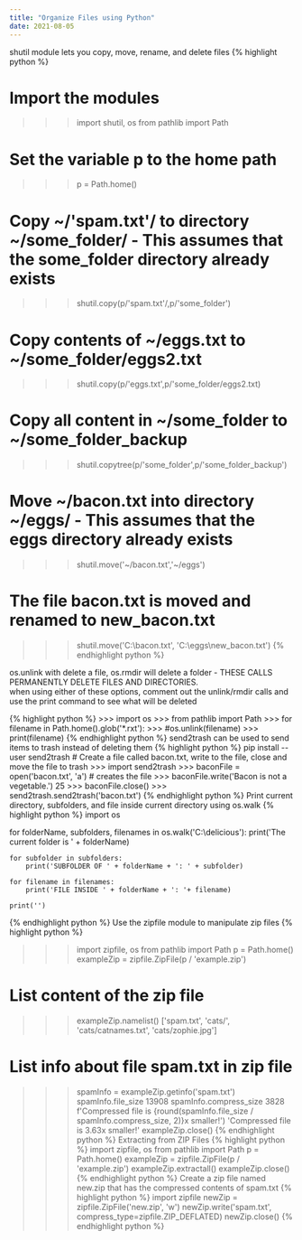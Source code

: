 ```yaml
---
title: "Organize Files using Python"
date: 2021-08-05
---
```


shutil module lets you copy, move, rename, and delete files
{% highlight python %}
# Import the modules
>>> import shutil, os
>>> from pathlib import Path
# Set the variable p to the home path
>>> p = Path.home()
# Copy ~/'spam.txt'/ to directory ~/some_folder/ - This assumes that the some_folder directory already exists
>>> shutil.copy(p/'spam.txt'/,p/'some_folder')
# Copy contents of ~/eggs.txt to ~/some_folder/eggs2.txt
>>> shutil.copy(p/'eggs.txt',p/'some_folder/eggs2.txt)
# Copy all content in ~/some_folder to ~/some_folder_backup
>>> shutil.copytree(p/'some_folder',p/'some_folder_backup')
# Move ~/bacon.txt into directory ~/eggs/ - This assumes that the eggs directory already exists
>>> shutil.move('~/bacon.txt','~/eggs')
# The file bacon.txt is moved and renamed to new_bacon.txt
>>> shutil.move('C:\\bacon.txt', 'C:\\eggs\\new_bacon.txt')
{% endhighlight python %}
<p>os.unlink with delete a file, os.rmdir will delete a folder - THESE CALLS PERMANENTLY DELETE FILES AND DIRECTORIES.<br>
when using either of these options, comment out the unlink/rmdir calls and use the print command to see what will be deleted</p>
{% highlight python %}
>>> import os
>>> from pathlib import Path
>>> for filename in Path.home().glob('*.rxt'):
>>>     #os.unlink(filename)
>>>     print(filename)
{% endhighlight python %}
send2trash can be used to send items to trash instead of deleting them
{% highlight python %}
pip install --user send2trash
# Create a file called bacon.txt, write to the file, close and move the file to trash
>>> import send2trash
>>> baconFile = open('bacon.txt', 'a')   # creates the file
>>> baconFile.write('Bacon is not a vegetable.')
25
>>> baconFile.close()
>>> send2trash.send2trash('bacon.txt')
{% endhighlight python %}
Print current directory, subfolders, and file inside current directory using os.walk
{% highlight python %}
import os

for folderName, subfolders, filenames in os.walk('C:\\delicious'):
    print('The current folder is ' + folderName)

    for subfolder in subfolders:
        print('SUBFOLDER OF ' + folderName + ': ' + subfolder)

    for filename in filenames:
        print('FILE INSIDE ' + folderName + ': '+ filename)

    print('')
{% endhighlight python %} 
Use the zipfile module to manipulate zip files
{% highlight python %}
>>> import zipfile, os
>>> from pathlib import Path
>>> p = Path.home()
>>> exampleZip = zipfile.ZipFile(p / 'example.zip')
# List content of the zip file
>>> exampleZip.namelist()
['spam.txt', 'cats/', 'cats/catnames.txt', 'cats/zophie.jpg']
# List info about file spam.txt in zip file
>>> spamInfo = exampleZip.getinfo('spam.txt')
>>> spamInfo.file_size
13908
>>> spamInfo.compress_size
3828
>>> f'Compressed file is {round(spamInfo.file_size / spamInfo.compress_size, 2)}x smaller!')
'Compressed file is 3.63x smaller!'
>>> exampleZip.close()
{% endhighlight python %}
Extracting from ZIP Files
{% highlight python %}
>>> import zipfile, os
>>> from pathlib import Path
>>> p = Path.home()
>>> exampleZip = zipfile.ZipFile(p / 'example.zip')
>>> exampleZip.extractall()
>>> exampleZip.close()
{% endhighlight python %}
Create a zip file named new.zip that has the compressed contents of spam.txt
{% highlight python %}
>>> import zipfile
>>> newZip = zipfile.ZipFile('new.zip', 'w')
>>> newZip.write('spam.txt', compress_type=zipfile.ZIP_DEFLATED)
>>> newZip.close()
{% endhighlight python %} 
